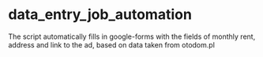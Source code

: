 # data_entry_job_automation
The script automatically fills in google-forms with the fields of monthly rent, address and link to the ad, based on data taken from otodom.pl
